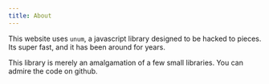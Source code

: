 ```yaml
---
title: About
---
```


This website uses `unum`, a javascript library designed to be hacked to pieces. Its super fast, and it has been around for years. 

This library is merely an amalgamation of a few small libraries. You can admire the code on github.

